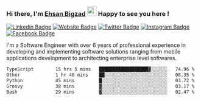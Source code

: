 ### Hi there, I'm <a href="https://ehsanbigzad.com" target="_blank">Ehsan Bigzad</a> <img src="https://media.giphy.com/media/hvRJCLFzcasrR4ia7z/giphy.gif" width="25px" height="25px"> Happy to see you here !

[![Linkedin Badge](https://img.shields.io/badge/-LinkedIn-0e76a8?style=flat-square&logo=Linkedin&logoColor=white)](https://linkedin.com/in/EhsanBigzad)
[![Website Badge](https://img.shields.io/badge/Website-3b5998?style=flat-square&logo=google-chrome&logoColor=white)](https://ehsanbigzad.com)
[![Twitter Badge](https://img.shields.io/badge/-Twitter-00acee?style=flat-square&logo=Twitter&logoColor=white)](https://twitter.com/EhsanBigzad)
[![Instagram Badge](https://img.shields.io/badge/-Instagram-e4405f?style=flat-square&logo=Instagram&logoColor=white)](https://instagram.com/ehsanbigzad/)
[![Facebook Badge](https://img.shields.io/badge/-Facebook-0088cc?style=flat-square&logo=Facebook&logoColor=white)](https://facebook.com/EhsanBigzad7)

I'm a Software Engineer with over 6 years of professional experience
in developing and implementing software solutions ranging from mobile applications development to architecting enterprise level softwares.

<!--START_SECTION:waka-->

```txt
TypeScript        15 hrs 5 mins   ██████████████████▓░░░░░░   74.96 %
Other             1 hr 40 mins    ██░░░░░░░░░░░░░░░░░░░░░░░   08.35 %
Python            45 mins         █░░░░░░░░░░░░░░░░░░░░░░░░   03.72 %
Groovy            38 mins         ▓░░░░░░░░░░░░░░░░░░░░░░░░   03.17 %
Bash              29 mins         ▓░░░░░░░░░░░░░░░░░░░░░░░░   02.47 %
```

<!--END_SECTION:waka-->
